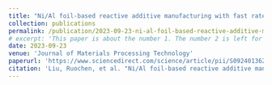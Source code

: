 ```yaml
---
title: "Ni/Al foil-based reactive additive manufacturing with fast rate and high energy-efficiency"
collection: publications
permalink: /publication/2023-09-23-ni-al-foil-based-reactive-additive-manufacturing-with-fast-rate-and-high-energy-efficiency
# excerpt: 'This paper is about the number 1. The number 2 is left for future work.'
date: 2023-09-23
venue: 'Journal of Materials Processing Technology'
paperurl: 'https://www.sciencedirect.com/science/article/pii/S0924013623003126'
citation: 'Liu, Ruochen, et al. "Ni/Al foil-based reactive additive manufacturing with fast rate and high energy-efficiency." Journal of Materials Processing Technology 321 (2023): 118167.'
---
```


<!-- The contents above will be part of a list of publications, if the user clicks the link for the publication than the contents of section will be rendered as a full page, allowing you to provide more information about the paper for the reader. When publications are displayed as a single page, the contents of the above "citation" field will automatically be included below this section in a smaller font. -->
